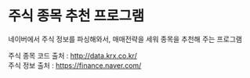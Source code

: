 <b><h1>주식 종목 추천 프로그램</h1></b>
네이버에서 주식 정보를 파싱해와서, 매매전략을 세워 종목을 추천해 주는 프로그램


주식 종목 코드 출처 : http://data.krx.co.kr/
<br>
주식 정보 출처 : https://finance.naver.com/